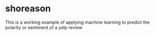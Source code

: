# shoreason
This is a working example of applying machine learning to predict the polarity or sentiment of a yelp review
